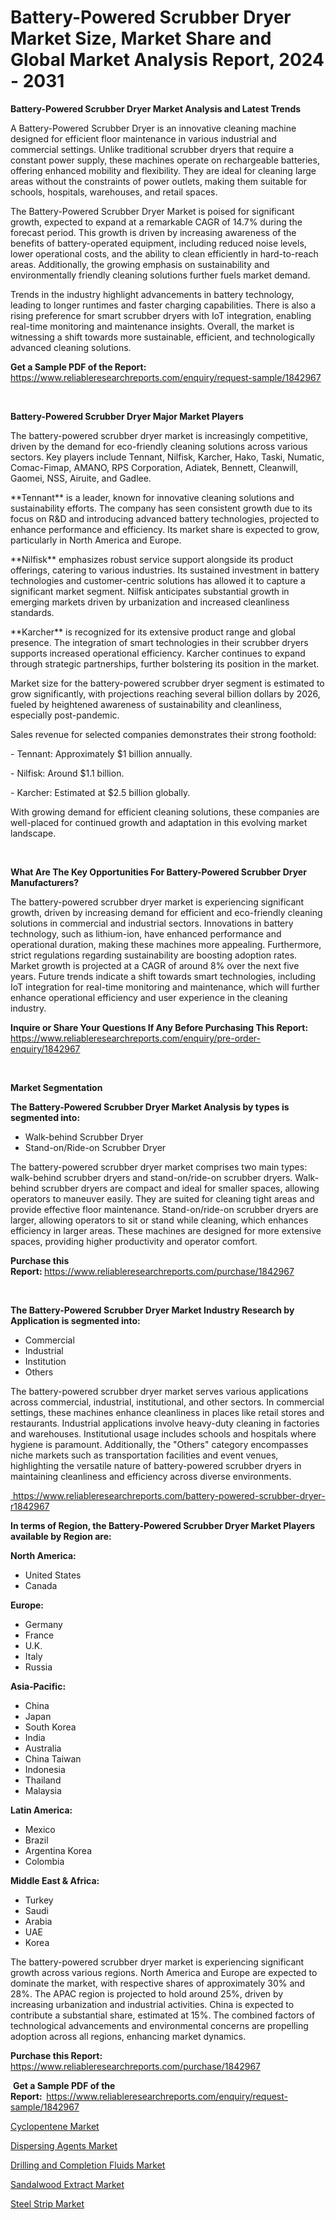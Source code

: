 <p><h1>Battery-Powered Scrubber Dryer Market Size, Market Share and Global Market Analysis Report, 2024 - 2031</h1></p><p><strong>Battery-Powered Scrubber Dryer Market Analysis and Latest Trends</strong></p>
<p><p>A Battery-Powered Scrubber Dryer is an innovative cleaning machine designed for efficient floor maintenance in various industrial and commercial settings. Unlike traditional scrubber dryers that require a constant power supply, these machines operate on rechargeable batteries, offering enhanced mobility and flexibility. They are ideal for cleaning large areas without the constraints of power outlets, making them suitable for schools, hospitals, warehouses, and retail spaces.</p><p>The Battery-Powered Scrubber Dryer Market is poised for significant growth, expected to expand at a remarkable CAGR of 14.7% during the forecast period. This growth is driven by increasing awareness of the benefits of battery-operated equipment, including reduced noise levels, lower operational costs, and the ability to clean efficiently in hard-to-reach areas. Additionally, the growing emphasis on sustainability and environmentally friendly cleaning solutions further fuels market demand. </p><p>Trends in the industry highlight advancements in battery technology, leading to longer runtimes and faster charging capabilities. There is also a rising preference for smart scrubber dryers with IoT integration, enabling real-time monitoring and maintenance insights. Overall, the market is witnessing a shift towards more sustainable, efficient, and technologically advanced cleaning solutions.</p></p>
<p><strong>Get a Sample PDF of the Report:&nbsp;</strong> <a href="https://www.reliableresearchreports.com/enquiry/request-sample/1842967?utm_campaign=1425&utm_medium=2&utm_source=Github&utm_content=ia&utm_term=17102024&utm_id=battery-powered-scrubber-dryer">https://www.reliableresearchreports.com/enquiry/request-sample/1842967</a></p>
<p>&nbsp;</p>
<p><strong>Battery-Powered Scrubber Dryer Major Market Players</strong></p>
<p><p>The battery-powered scrubber dryer market is increasingly competitive, driven by the demand for eco-friendly cleaning solutions across various sectors. Key players include Tennant, Nilfisk, Karcher, Hako, Taski, Numatic, Comac-Fimap, AMANO, RPS Corporation, Adiatek, Bennett, Cleanwill, Gaomei, NSS, Airuite, and Gadlee.</p><p>**Tennant** is a leader, known for innovative cleaning solutions and sustainability efforts. The company has seen consistent growth due to its focus on R&D and introducing advanced battery technologies, projected to enhance performance and efficiency. Its market share is expected to grow, particularly in North America and Europe.</p><p>**Nilfisk** emphasizes robust service support alongside its product offerings, catering to various industries. Its sustained investment in battery technologies and customer-centric solutions has allowed it to capture a significant market segment. Nilfisk anticipates substantial growth in emerging markets driven by urbanization and increased cleanliness standards.</p><p>**Karcher** is recognized for its extensive product range and global presence. The integration of smart technologies in their scrubber dryers supports increased operational efficiency. Karcher continues to expand through strategic partnerships, further bolstering its position in the market.</p><p>Market size for the battery-powered scrubber dryer segment is estimated to grow significantly, with projections reaching several billion dollars by 2026, fueled by heightened awareness of sustainability and cleanliness, especially post-pandemic.</p><p>Sales revenue for selected companies demonstrates their strong foothold:</p><p>- Tennant: Approximately $1 billion annually.</p><p>- Nilfisk: Around $1.1 billion.</p><p>- Karcher: Estimated at $2.5 billion globally. </p><p>With growing demand for efficient cleaning solutions, these companies are well-placed for continued growth and adaptation in this evolving market landscape.</p></p>
<p>&nbsp;</p>
<p><strong>What Are The Key Opportunities For Battery-Powered Scrubber Dryer Manufacturers?</strong></p>
<p><p>The battery-powered scrubber dryer market is experiencing significant growth, driven by increasing demand for efficient and eco-friendly cleaning solutions in commercial and industrial sectors. Innovations in battery technology, such as lithium-ion, have enhanced performance and operational duration, making these machines more appealing. Furthermore, strict regulations regarding sustainability are boosting adoption rates. Market growth is projected at a CAGR of around 8% over the next five years. Future trends indicate a shift towards smart technologies, including IoT integration for real-time monitoring and maintenance, which will further enhance operational efficiency and user experience in the cleaning industry.</p></p>
<p><strong>Inquire or Share Your Questions If Any Before Purchasing This Report:</strong> <a href="https://www.reliableresearchreports.com/enquiry/pre-order-enquiry/1842967?utm_campaign=1425&utm_medium=2&utm_source=Github&utm_content=ia&utm_term=17102024&utm_id=battery-powered-scrubber-dryer">https://www.reliableresearchreports.com/enquiry/pre-order-enquiry/1842967</a></p>
<p>&nbsp;</p>
<p><strong>Market Segmentation</strong></p>
<p><strong>The Battery-Powered Scrubber Dryer Market Analysis by types is segmented into:</strong></p>
<p><ul><li>Walk-behind Scrubber Dryer</li><li>Stand-on/Ride-on Scrubber Dryer</li></ul></p>
<p><p>The battery-powered scrubber dryer market comprises two main types: walk-behind scrubber dryers and stand-on/ride-on scrubber dryers. Walk-behind scrubber dryers are compact and ideal for smaller spaces, allowing operators to maneuver easily. They are suited for cleaning tight areas and provide effective floor maintenance. Stand-on/ride-on scrubber dryers are larger, allowing operators to sit or stand while cleaning, which enhances efficiency in larger areas. These machines are designed for more extensive spaces, providing higher productivity and operator comfort.</p></p>
<p><strong>Purchase this Report:&nbsp;</strong><a href="https://www.reliableresearchreports.com/purchase/1842967?utm_campaign=1425&utm_medium=2&utm_source=Github&utm_content=ia&utm_term=17102024&utm_id=battery-powered-scrubber-dryer">https://www.reliableresearchreports.com/purchase/1842967</a></p>
<p>&nbsp;</p>
<p><strong>The Battery-Powered Scrubber Dryer Market Industry Research by Application is segmented into:</strong></p>
<p><ul><li>Commercial</li><li>Industrial</li><li>Institution</li><li>Others</li></ul></p>
<p><p>The battery-powered scrubber dryer market serves various applications across commercial, industrial, institutional, and other sectors. In commercial settings, these machines enhance cleanliness in places like retail stores and restaurants. Industrial applications involve heavy-duty cleaning in factories and warehouses. Institutional usage includes schools and hospitals where hygiene is paramount. Additionally, the "Others" category encompasses niche markets such as transportation facilities and event venues, highlighting the versatile nature of battery-powered scrubber dryers in maintaining cleanliness and efficiency across diverse environments.</p></p>
<p><a href="https://www.reliableresearchreports.com/battery-powered-scrubber-dryer-r1842967?utm_campaign=1425&utm_medium=2&utm_source=Github&utm_content=ia&utm_term=17102024&utm_id=battery-powered-scrubber-dryer">&nbsp;https://www.reliableresearchreports.com/battery-powered-scrubber-dryer-r1842967</a></p>
<p><strong>In terms of Region, the Battery-Powered Scrubber Dryer Market Players available by Region are:</strong></p>
<p>
    <p> <strong> North America: </strong>
        <ul>
            <li>United States</li>
            <li>Canada</li>
        </ul>
        </p> 
    <p> <strong> Europe: </strong>
        <ul>
            <li>Germany</li>
            <li>France</li>
            <li>U.K.</li>
            <li>Italy</li>
            <li>Russia</li>
        </ul>
        </p> 
    <p> <strong> Asia-Pacific: </strong>
        <ul>
            <li>China</li>
            <li>Japan</li>
            <li>South Korea</li>
            <li>India</li>
            <li>Australia</li>
            <li>China Taiwan</li>
            <li>Indonesia</li>
            <li>Thailand</li>
            <li>Malaysia</li>
        </ul>
        </p> 
    <p> <strong> Latin America: </strong>
        <ul>
            <li>Mexico</li>
            <li>Brazil</li>
            <li>Argentina Korea</li>
            <li>Colombia</li>
        </ul>
        </p> 
    <p> <strong> Middle East & Africa: </strong>
        <ul>
            <li>Turkey</li>
            <li>Saudi</li>
            <li>Arabia</li>
            <li>UAE</li>
            <li>Korea</li>
        </ul>
    </p>
    </p>
<p><p>The battery-powered scrubber dryer market is experiencing significant growth across various regions. North America and Europe are expected to dominate the market, with respective shares of approximately 30% and 28%. The APAC region is projected to hold around 25%, driven by increasing urbanization and industrial activities. China is expected to contribute a substantial share, estimated at 15%. The combined factors of technological advancements and environmental concerns are propelling adoption across all regions, enhancing market dynamics.</p></p>
<p><strong>Purchase this Report: </strong><a href="https://www.reliableresearchreports.com/purchase/1842967?utm_campaign=1425&utm_medium=2&utm_source=Github&utm_content=ia&utm_term=17102024&utm_id=battery-powered-scrubber-dryer">https://www.reliableresearchreports.com/purchase/1842967</a></p>
<p>&nbsp;<strong>Get a Sample PDF of the Report:&nbsp;&nbsp;</strong><a href="https://www.reliableresearchreports.com/enquiry/request-sample/1842967?utm_campaign=1425&utm_medium=2&utm_source=Github&utm_content=ia&utm_term=17102024&utm_id=battery-powered-scrubber-dryer">https://www.reliableresearchreports.com/enquiry/request-sample/1842967</a></p>
<p><strong></strong></p>
<p><p><a href="https://www.linkedin.com/pulse/cyclopentene-market-outlook-share-analysis-growth-trends-a1qpe?utm_campaign=1425&utm_medium=2&utm_source=Github&utm_content=ia&utm_term=17102024&utm_id=battery-powered-scrubber-dryer">Cyclopentene Market</a></p><p><a href="https://www.linkedin.com/pulse/market-forecasting-change-global-dispersing-agents-dynamics-hrzgc?utm_campaign=1425&utm_medium=2&utm_source=Github&utm_content=ia&utm_term=17102024&utm_id=battery-powered-scrubber-dryer">Dispersing Agents Market</a></p><p><a href="https://www.linkedin.com/pulse/drilling-completion-fluids-market-analysis-product-nl4ue?utm_campaign=1425&utm_medium=2&utm_source=Github&utm_content=ia&utm_term=17102024&utm_id=battery-powered-scrubber-dryer">Drilling and Completion Fluids Market</a></p><p><a href="https://www.linkedin.com/pulse/sandalwood-extract-market-analysis-product-segmentation-regional-ohcye?utm_campaign=1425&utm_medium=2&utm_source=Github&utm_content=ia&utm_term=17102024&utm_id=battery-powered-scrubber-dryer">Sandalwood Extract Market</a></p><p><a href="https://www.linkedin.com/pulse/steel-strip-market-analysis-report-global-insights-region-wzvke?utm_campaign=1425&utm_medium=2&utm_source=Github&utm_content=ia&utm_term=17102024&utm_id=battery-powered-scrubber-dryer">Steel Strip Market</a></p></p>